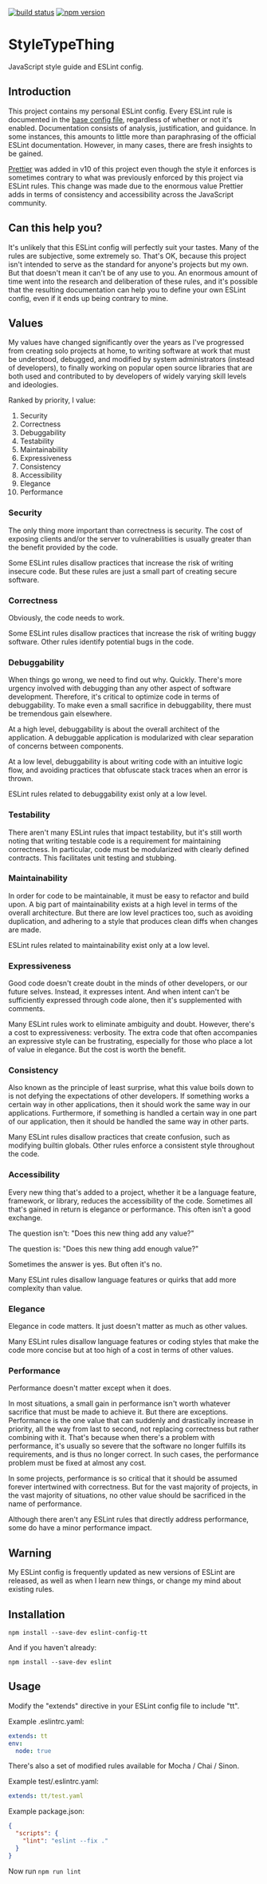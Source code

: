 [![build status](https://img.shields.io/travis/meeber/style-type-thing.svg)](https://travis-ci.org/meeber/style-type-thing)
[![npm version](https://img.shields.io/npm/v/eslint-config-tt.svg)](https://www.npmjs.com/package/eslint-config-tt)

# StyleTypeThing

JavaScript style guide and ESLint config.

## Introduction

This project contains my personal ESLint config. Every ESLint rule is documented in the [base config file](base.yaml), regardless of whether or not it's enabled. Documentation consists of analysis, justification, and guidance. In some instances, this amounts to little more than paraphrasing of the official ESLint documentation. However, in many cases, there are fresh insights to be gained.

[Prettier](https://github.com/prettier/prettier) was added in v10 of this project even though the style it enforces is sometimes contrary to what was previously enforced by this project via ESLint rules. This change was made due to the enormous value Prettier adds in terms of consistency and accessibility across the JavaScript community.

## Can this help you?

It's unlikely that this ESLint config will perfectly suit your tastes. Many of the rules are subjective, some extremely so. That's OK, because this project isn't intended to serve as the standard for anyone's projects but my own. But that doesn't mean it can't be of any use to you. An enormous amount of time went into the research and deliberation of these rules, and it's possible that the resulting documentation can help you to define your own ESLint config, even if it ends up being contrary to mine.

## Values

My values have changed significantly over the years as I've progressed from creating solo projects at home, to writing software at work that must be understood, debugged, and modified by system administrators (instead of developers), to finally working on popular open source libraries that are both used and contributed to by developers of widely varying skill levels and ideologies.

Ranked by priority, I value:

1. Security
1. Correctness
1. Debuggability
1. Testability
1. Maintainability
1. Expressiveness
1. Consistency
1. Accessibility
1. Elegance
1. Performance

### Security

The only thing more important than correctness is security. The cost of exposing clients and/or the server to vulnerabilities is usually greater than the benefit provided by the code.

Some ESLint rules disallow practices that increase the risk of writing insecure code. But these rules are just a small part of creating secure software.

### Correctness

Obviously, the code needs to work.

Some ESLint rules disallow practices that increase the risk of writing buggy software. Other rules identify potential bugs in the code.

### Debuggability

When things go wrong, we need to find out why. Quickly. There's more urgency involved with debugging than any other aspect of software development. Therefore, it's critical to optimize code in terms of debuggability. To make even a small sacrifice in debuggability, there must be tremendous gain elsewhere.

At a high level, debuggability is about the overall architect of the application. A debuggable application is modularized with clear separation of concerns between components.

At a low level, debuggability is about writing code with an intuitive logic flow, and avoiding practices that obfuscate stack traces when an error is thrown.

ESLint rules related to debuggability exist only at a low level.

### Testability

There aren't many ESLint rules that impact testability, but it's still worth noting that writing testable code is a requirement for maintaining correctness. In particular, code must be modularized with clearly defined contracts. This facilitates unit testing and stubbing.

### Maintainability

In order for code to be maintainable, it must be easy to refactor and build upon. A big part of maintainability exists at a high level in terms of the overall architecture. But there are low level practices too, such as avoiding duplication, and adhering to a style that produces clean diffs when changes are made.

ESLint rules related to maintainability exist only at a low level.

### Expressiveness

Good code doesn't create doubt in the minds of other developers, or our future selves. Instead, it expresses intent. And when intent can't be sufficiently expressed through code alone, then it's supplemented with comments.

Many ESLint rules work to eliminate ambiguity and doubt. However, there's a cost to expressiveness: verbosity. The extra code that often accompanies an expressive style can be frustrating, especially for those who place a lot of value in elegance. But the cost is worth the benefit.

### Consistency

Also known as the principle of least surprise, what this value boils down to is not defying the expectations of other developers. If something works a certain way in other applications, then it should work the same way in our applications. Furthermore, if something is handled a certain way in one part of our application, then it should be handled the same way in other parts.

Many ESLint rules disallow practices that create confusion, such as modifying builtin globals. Other rules enforce a consistent style throughout the code.

### Accessibility

Every new thing that's added to a project, whether it be a language feature, framework, or library, reduces the accessibility of the code. Sometimes all that's gained in return is elegance or performance. This often isn't a good exchange.

The question isn't: "Does this new thing add any value?"

The question is: "Does this new thing add enough value?"

Sometimes the answer is yes. But often it's no.

Many ESLint rules disallow language features or quirks that add more complexity than value.

### Elegance

Elegance in code matters. It just doesn't matter as much as other values.

Many ESLint rules disallow language features or coding styles that make the code more concise but at too high of a cost in terms of other values.

### Performance

Performance doesn't matter except when it does.

In most situations, a small gain in performance isn't worth whatever sacrifice that must be made to achieve it. But there are exceptions. Performance is the one value that can suddenly and drastically increase in priority, all the way from last to second, not replacing correctness but rather combining with it. That's because when there's a problem with performance, it's usually so severe that the software no longer fulfills its requirements, and is thus no longer correct. In such cases, the performance problem must be fixed at almost any cost.

In some projects, performance is so critical that it should be assumed forever intertwined with correctness. But for the vast majority of projects, in the vast majority of situations, no other value should be sacrificed in the name of performance.

Although there aren't any ESLint rules that directly address performance, some do have a minor performance impact.

## Warning

My ESLint config is frequently updated as new versions of ESLint are released, as well as when I learn new things, or change my mind about existing rules.

## Installation

```
npm install --save-dev eslint-config-tt
```

And if you haven't already:

```
npm install --save-dev eslint
```

## Usage

Modify the "extends" directive in your ESLint config file to include "tt".

Example .eslintrc.yaml:

```yaml
extends: tt
env:
  node: true
```

There's also a set of modified rules available for Mocha / Chai / Sinon.

Example test/.eslintrc.yaml:

```yaml
extends: tt/test.yaml
```

Example package.json:

```json
{
  "scripts": {
    "lint": "eslint --fix ."
  }
}
```

Now run `npm run lint`
